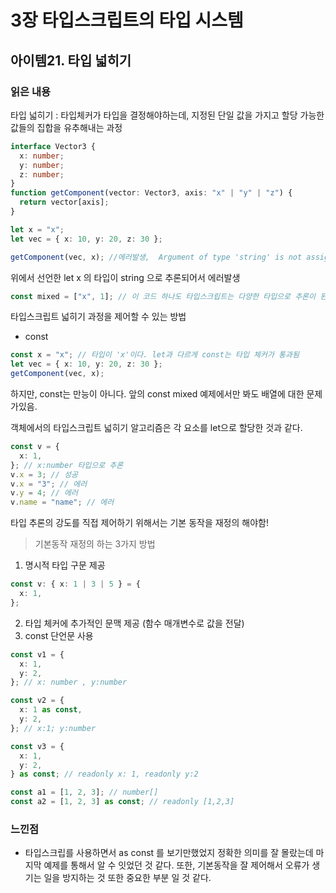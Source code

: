 # 3장 타입스크립트의 타입 시스템

## 아이템21. 타입 넓히기

### 읽은 내용

타입 넓히기 : 타입체커가 타입을 결정해야하는데, 지정된 단일 값을 가지고 할당 가능한 값들의 집합을 유추해내는 과정

```ts
interface Vector3 {
  x: number;
  y: number;
  z: number;
}
function getComponent(vector: Vector3, axis: "x" | "y" | "z") {
  return vector[axis];
}

let x = "x";
let vec = { x: 10, y: 20, z: 30 };

getComponent(vec, x); //에러발생,  Argument of type 'string' is not assignable to parameter of type '"x" | "y" | "z"'
```

위에서 선언한 let x 의 타입이 string 으로 추론되어서 에러발생

```ts
const mixed = ["x", 1]; // 이 코드 하나도 타입스크립트는 다양한 타입으로 추론이 된다
```

타입스크립트 넓히기 과정을 제어할 수 있는 방법

- const

```ts
const x = "x"; // 타입이 'x'이다. let과 다르게 const는 타입 체커가 통과됨
let vec = { x: 10, y: 20, z: 30 };
getComponent(vec, x);
```

하지만, const는 만능이 아니다. 앞의 const mixed 예제에서만 봐도 배열에 대한 문제가있음.

객체에서의 타입스크립트 넓히기 알고리즘은 각 요소를 let으로 할당한 것과 같다.

```ts
const v = {
  x: 1,
}; // x:number 타입으로 추론
v.x = 3; // 성공
v.x = "3"; // 에러
v.y = 4; // 에러
v.name = "name"; // 에러
```

타입 추론의 강도를 직접 제어하기 위해서는 기본 동작을 재정의 해야함!

> 기본동작 재정의 하는 3가지 방법

1. 명시적 타입 구문 제공

```ts
const v: { x: 1 | 3 | 5 } = {
  x: 1,
};
```

2. 타입 체커에 추가적인 문맥 제공 (함수 매개변수로 값을 전달)
3. const 단언문 사용

```ts
const v1 = {
  x: 1,
  y: 2,
}; // x: number , y:number

const v2 = {
  x: 1 as const,
  y: 2,
}; // x:1; y:number

const v3 = {
  x: 1,
  y: 2,
} as const; // readonly x: 1, readonly y:2

const a1 = [1, 2, 3]; // number[]
const a2 = [1, 2, 3] as const; // readonly [1,2,3]
```

### 느낀점

- 타입스크립를 사용하면서 as const 를 보기만했었지 정확한 의미를 잘 몰랐는데 마지막 예제를 통해서 알 수 잇었던 것 같다. 또한, 기본동작을 잘 제어해서 오류가 생기는 일을 방지하는 것 또한 중요한 부분 일 것 같다.
